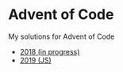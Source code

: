 # Advent of Code

My solutions for Advent of Code

- [2018 (in progress)](./pkg/2018)
- [2019 (JS)](./2019-js)
